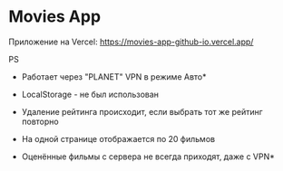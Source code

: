 # Movies App

Приложение на Vercel: https://movies-app-github-io.vercel.app/


PS
- Работает через "PLANET" VPN в режиме Авто*

- LocalStorage - не был использован

- Удаление рейтинга происходит, если выбрать тот же рейтинг повторно

- На одной странице отображается по 20 фильмов

- Оценённые фильмы с сервера не всегда приходят, даже с VPN*

